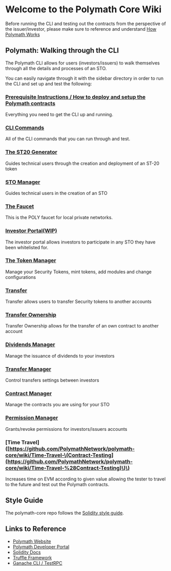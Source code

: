 # Welcome to the Polymath Core Wiki

Before running the CLI and testing out the contracts from the perspective of the issuer/investor, please make sure to reference and understand [How Polymath Works](https://github.com/PolymathNetwork/polymath-core/blob/master/README.md)

## Polymath: Walking through the CLI

The Polymath CLI allows for users \(investors/issuers\) to walk themselves through all the details and processes of an STO.

You can easily navigate through it with the sidebar directory in order to run the CLI and set up and test the following:

### [Prerequisite Instructions / How to deploy and setup the Polymath contracts](https://github.com/PolymathNetwork/polymath-core/wiki/Prerequisite-Instructions-for-Deploying-and-Setting-Up-the-Polymath-Contracts)

Everything you need to get the CLI up and running.

### [CLI Commands](https://github.com/PolymathNetwork/polymath-core/wiki/CLI-Commands-for-Polymath-core)

All of the CLI commands that you can run through and test.

### [The ST20 Generator](https://github.com/PolymathNetwork/polymath-core/wiki/ST20-Generator)

Guides technical users through the creation and deployment of an ST-20 token

### [STO Manager](https://github.com/PolymathNetwork/polymath-core/wiki/The-STO-Manager)

Guides technical users in the creation of an STO

### [The Faucet](https://github.com/PolymathNetwork/polymath-core/wiki/How-to-Use-the-POLY-Faucet)

This is the POLY faucet for local private netwtorks.

### [Investor Portal\(WIP\)](https://github.com/PolymathNetwork/polymath-core/wiki/How-to-Use-the-Investor-Portal)

The investor portal allows investors to participate in any STO they have been whitelisted for.

### [The Token Manager](https://github.com/PolymathNetwork/polymath-core/wiki/Token-Manager)

Manage your Security Tokens, mint tokens, add modules and change configurations

### [Transfer](https://github.com/PolymathNetwork/polymath-core/wiki/10.-Transfer-Feature)

Transfer allows users to transfer Security tokens to another accounts

### [Transfer Ownership](https://github.com/PolymathNetwork/polymath-core/wiki/Transfer-Ownership)

Transfer Ownership allows for the transfer of an own contract to another account

### [Dividends Manager](https://github.com/PolymathNetwork/polymath-core/wiki/Dividends-Manager)

Manage the issuance of dividends to your investors

### [Transfer Manager](https://github.com/PolymathNetwork/polymath-core/wiki/Transfer-Manager)

Control transfers settings between investors

### [Contract Manager](https://github.com/PolymathNetwork/polymath-core/wiki/14.-Contract-Manager)

Manage the contracts you are using for your STO

### [Permission Manager](https://github.com/PolymathNetwork/polymath-core/wiki/Permission-Manager)

Grants/revoke permissions for investors/issuers accounts

### \[Time Travel\]\([https://github.com/PolymathNetwork/polymath-core/wiki/Time-Travel-\(Contract-Testing](https://github.com/PolymathNetwork/polymath-core/wiki/Time-Travel-%28Contract-Testing)\)\)

Increases time on EVM according to given value allowing the tester to travel to the future and test out the Polymath contracts.

## Style Guide

The polymath-core repo follows the [Solidity style guide](http://solidity.readthedocs.io/en/develop/style-guide.html).

## Links to Reference

* [Polymath Website](https://polymath.network)
* [Polymath Developer Portal](http://developers.polymath.network)
* [Solidity Docs](https://solidity.readthedocs.io/en/develop/)
* [Truffle Framework](http://truffleframework.com/)
* [Ganache CLI / TestRPC](https://github.com/trufflesuite/ganache-cli)

